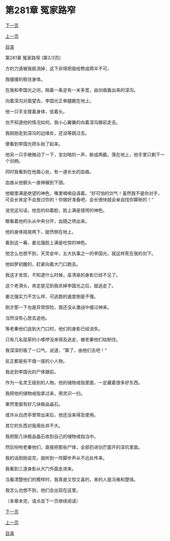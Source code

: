 <h1>第281章   冤家路窄</h1>
            <div><p><a href="./842_%E7%AC%AC281%E7%AB%A0_%E5%86%A4%E5%AE%B6%E8%B7%AF%E7%AA%84.md">下一页</a></p><p><a href="./840_%E7%AC%AC281%E7%AB%A0_%E5%86%A4%E5%AE%B6%E8%B7%AF%E7%AA%84.md">上一页</a></p><p><a href="../">目录</a></p></div>
            <div><p>第281章   冤家路窄 (第2/3页)</p><p>方的力道被我抵消掉，这下非得把我给劈成两半不可。</p><p>我缓缓的稳住身体。</p><p>在我和李国光之间，隔着一条足有一米多宽，由剑痕轰出来的深沟。</p><p>向着深沟对面望去，李国光正单腿跪在地上。</p><p>他一只手支撑着身体，低着头。</p><p>也不知道他的情况如何。我小心翼翼的向着深沟跟前走去。</p><p>我刚刚走到深沟的边缘处，还没等跳过去。</p><p>便看到李国光把头抬了起来。</p><p>他另一只手微微动了一下，宝剑啪的一声，断成两截，落在地上，他手里只剩下一个剑柄。</p><p>同时我看到在他眉心处，有一道长长的血痕。</p><p>血痕从他额头一直伸展到下颌。</p><p>他眼里满是绝望的神色，嘴里喃喃自语着。“好可怕的剑气！虽然我不是你对手，可会长肯定不会放过你的！你做好准备吧，会长很快就会亲自找你算账的！“</p><p>说完这句话，他忽的仰着脸，脸上满是错愕的神色。</p><p>眼看着他的头从中央分开，血随之喷出来。</p><p>他的身体摇晃两下，陡然倒在地上。</p><p>看到这一幕，姜北强脸上满是吃惊的神色。</p><p>他怎么也想不到，天灵会中，五大执事之一的李国光，就这样死在我的剑下。</p><p>他如梦初醒的，赶紧向着大门口跑去。</p><p>我这才发现，不知道什么时候，巫清泉的身影已经不见了。</p><p>这个老滑头，肯定是见到我杀掉李国光之后，就逃走了。</p><p>姜北强实力不怎么样，可逃跑的速度倒是不慢。</p><p>刚才那一下也是异常惊险，我还没从激战中缓过神来。</p><p>当然没有心思去追他。</p><p>等老秦他们追到大门口时，他们的身影已经消失。</p><p>只有几名屈家的小喽啰没来得及逃走，被老秦他们给制住。</p><p>我深深的吸了一口气，说道，“算了，由他们去吧！“</p><p>反正都是些不值一提的小人物。</p><p>我走到李国光的尸体跟前。</p><p>作为一名灵王级别的人物，他的储物戒指里面，一定藏着很多好东西。</p><p>我把他的储物戒指拿过来，用灵识一扫。</p><p>果然里面有好几块极品晶石。</p><p>或许从白虎亭里带出来后，他还没来得及使用。</p><p>其它的东西对我用处并不大。</p><p>我把那几块极品晶石收到自己的储物戒指当中。</p><p>然后吩咐老秦他们，直接把那些尸体，全部扔进剑芒震开的深坑里面。</p><p>我的话刚刚说完，就听到一阵脚步声从不远处传来。</p><p>我看到三道身影从大门外面走进来。</p><p>当看清楚他们的模样时，我真是又惊又喜的，来的人是冯夷和楚瑶。</p><p>我怎么也想不到，他们会出现在这里。</p><p>（本章未完，请点击下一页继续阅读）</p></div>
            <div><p><a href="./842_%E7%AC%AC281%E7%AB%A0_%E5%86%A4%E5%AE%B6%E8%B7%AF%E7%AA%84.md">下一页</a></p><p><a href="./840_%E7%AC%AC281%E7%AB%A0_%E5%86%A4%E5%AE%B6%E8%B7%AF%E7%AA%84.md">上一页</a></p><p><a href="../">目录</a></p></div>
